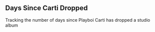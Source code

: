 ## Days Since Carti Dropped

Tracking the number of days since Playboi Carti has dropped a studio album
